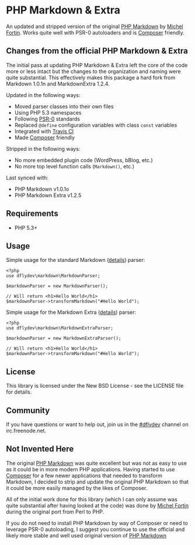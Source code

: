 PHP Markdown & Extra
====================

An updated and stripped version of the original [PHP Markdown](http://michelf.com/projects/php-markdown/)
by [Michel Fortin](http://michelf.com/). Works quite well with PSR-0
autoloaders and is [Composer](http://packagist.org/) friendly.


Changes from the official PHP Markdown & Extra
----------------------------------------------

The initial pass at updating PHP Markdown & Extra left the core of
the code more or less intact but the changes to the organization
and naming were quite substantial. This effectively makes this package
a hard fork from Markdown 1.0.1n and MarkdownExtra 1.2.4.

Updated in the following ways:

 * Moved parser classes into their own files
 * Using PHP 5.3 namespaces
 * Following [PSR-0](https://github.com/php-fig/fig-standards/blob/master/accepted/PSR-0.md) standards
 * Replaced `@define` configuration variables with class `const` variables
 * Integrated with [Travis CI](http://travis-ci.org/)
 * Made [Composer](http://packagist.org/) friendly

Stripped in the following ways:

 * No more embedded plugin code (WordPress, bBlog, etc.)
 * No more top level function calls (`Markdown()`, etc.)

Last synced with:

 * PHP Markdown v1.0.1o
 * PHP Markdown Extra v1.2.5


Requirements
------------

 * PHP 5.3+


Usage
-----

Simple usage for the standard Markdown ([details](http://michelf.com/projects/php-markdown/)) parser:

    <?php
    use dflydev\markdown\MarkdownParser;

    $markdownParser = new MarkdownParser();

    // Will return <h1>Hello World</h1>
    $markdownParser->transformMarkdown("#Hello World");

Simple usage for the Markdown Extra ([details](http://michelf.com/projects/php-markdown/extra/)) parser:

    <?php
    use dflydev\markdown\MarkdownExtraParser;

    $markdownParser = new MarkdownExtraParser();

    // Will return <h1>Hello World</h1>
    $markdownParser->transformMarkdown("#Hello World");


License
-------

This library is licensed under the New BSD License - see the LICENSE file for details.


Community
---------

If you have questions or want to help out, join us in the
[#dflydev](irc://irc.freenode.net/#dflydev) channel on irc.freenode.net.


Not Invented Here
-----------------

The original [PHP Markdown](http://michelf.com/projects/php-markdown/) was
quite excellent but was not as easy to use as it could be in more modern PHP
applications. Having started to use [Composer](http://packagist.org/) for a
few newer applications that needed to transform Markdown, I decided to strip
and update the original PHP Markdown so that it could be more easily managed
by the likes of Composer.

All of the initial work done for this library (which I can only assume
was quite substantial after having looked at the code) was done by
[Michel Fortin](http://michelf.com/) during the original port from Perl to
PHP.

If you do not need to install PHP Markdown by way of Composer or need to
leverage PSR-0 autoloading, I suggest you continue to use the official and
likely more stable and well used original version of
[PHP Markdown](http://michelf.com/projects/php-markdown/)